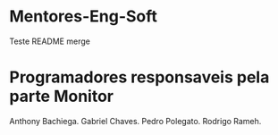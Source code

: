 # Mentores-Eng-Soft
Teste README merge

# Programadores responsaveis pela parte Monitor
Anthony Bachiega.
Gabriel Chaves.
Pedro Polegato.
Rodrigo Rameh.
